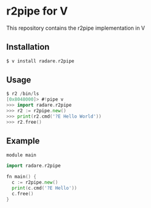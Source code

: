 # r2pipe for V

This repository contains the r2pipe implementation in V

## Installation

```go
$ v install radare.r2pipe

```

## Usage

```go
$ r2 /bin/ls
[0x8048000]> #!pipe v
>>> import radare.r2pipe
>>> r2 := r2pipe.new()
>>> print(r2.cmd('?E Hello World'))
>>> r2.free()
```

## Example

```go
module main

import radare.r2pipe

fn main() {
  c := r2pipe.new()
  print(c.cmd('?E Hello'))
  c.free()
}

```
